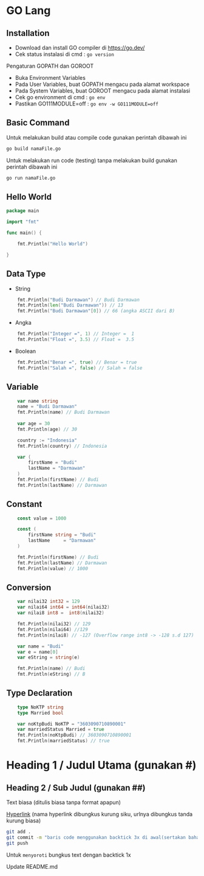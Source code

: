 # GO Lang

## Installation
- Download dan install GO compiler di https://go.dev/
- Cek status instalasi di cmd : `go version`

Pengaturan GOPATH dan GOROOT
- Buka Environment Variables
- Pada User Variables, buat GOPATH mengacu pada alamat workspace
- Pada System Variables, buat GOROOT mengacu pada alamat instalasi
- Cek go environment di cmd : `go env`
- Pastikan GO111MODULE=off : `go env -w GO111MODULE=off`

## Basic Command
Untuk melakukan build atau compile code gunakan perintah dibawah ini
```cmd
go build namaFile.go
```

Untuk melakukan run code (testing) tanpa melakukan build gunakan perintah dibawah ini
```cmd
go run namaFile.go
```

## Hello World
```go
package main

import "fmt"

func main() {

	fmt.Println("Hello World")

}
```

## Data Type
- String
```go
	fmt.Println("Budi Darmawan") // Budi Darmawan
	fmt.Println(len("Budi Darmawan")) // 13
	fmt.Println("Budi Darmawan"[0]) // 66 (angka ASCII dari B)
```
- Angka
```go
	fmt.Println("Integer =", 1) // Integer =  1
	fmt.Println("Float =", 3.5) // Float =  3.5
```
- Boolean
```go
	fmt.Println("Benar =", true) // Benar = true
	fmt.Println("Salah =", false) // Salah = false
```

## Variable
```go
	var name string
	name = "Budi Darmawan"
	fmt.Println(name) // Budi Darmawan
	
	var age = 30
	fmt.Println(age) // 30

	country := "Indonesia"
	fmt.Println(country) // Indonesia

	var (
		firstName = "Budi"
		lastName = "Darmawan"
	)
	fmt.Println(firstName) // Budi
	fmt.Println(lastName) // Darmawan
```

## Constant
```go
	const value = 1000

	const (
		firstName string = "Budi"
		lastName	 = "Darmawan"
	)

	fmt.Println(firstName) // Budi
	fmt.Println(lastName) // Darmawan
	fmt.Println(value) // 1000
```

## Conversion
```go
	var nilai32 int32 = 129
	var nilai64 int64 = int64(nilai32)
	var nilai8 int8 =  int8(nilai32)

	fmt.Println(nilai32) // 129
	fmt.Println(nilai64) //129
	fmt.Println(nilai8) // -127 (Overflow range int8 -> -128 s.d 127)

	var name = "Budi"
	var e = name[0]
	var eString = string(e)

	fmt.Println(name) // Budi
	fmt.Println(eString) // B
```

## Type Declaration
```go
	type NoKTP string
	type Married bool

	var noKtpBudi NoKTP = "3603090710890001"
	var marriedStatus Married = true
	fmt.Println(noKtpBudi) // 3603090710890001
	fmt.Println(marriedStatus) // true
```

##
##

# Heading 1 / Judul Utama (gunakan #)

## Heading 2 / Sub Judul (gunakan ##)

Text biasa (ditulis biasa tanpa format apapun)

[Hyperlink](https://www.google.com) (nama hyperlink dibungkus kurung siku, urlnya dibungkus tanda kurung biasa)

```bash
git add .
git commit -m "baris code menggunakan backtick 3x di awal(sertakan bahasanya) dan akhir code"
git push
```

Untuk `menyoroti` bungkus text dengan backtick 1x

Update README.md
